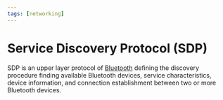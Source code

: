 ```yaml
---
tags: [networking]
---
```


# Service Discovery Protocol (SDP)

SDP is an upper layer protocol of [Bluetooth](202304212236.md) defining the
discovery procedure finding available Bluetooth devices, service
characteristics, device information, and connection establishment between two or
more Bluetooth devices.
